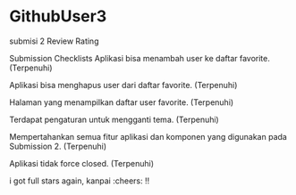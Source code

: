 # GithubUser3
submisi 2
Review Rating
    
Submission Checklists
Aplikasi bisa menambah user ke daftar favorite. (Terpenuhi)

Aplikasi bisa menghapus user dari daftar favorite. (Terpenuhi)

Halaman yang menampilkan daftar user favorite. (Terpenuhi)

Terdapat pengaturan untuk mengganti tema. (Terpenuhi)

Mempertahankan semua fitur aplikasi dan komponen yang digunakan pada Submission 2. (Terpenuhi)

Aplikasi tidak force closed. (Terpenuhi)

i got full stars again, kanpai :cheers: !!